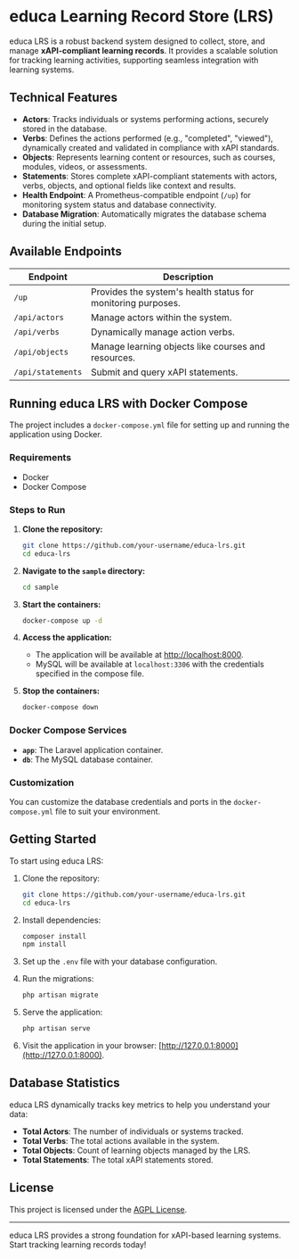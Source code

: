 # educa Learning Record Store (LRS)

educa LRS is a robust backend system designed to collect, store, and manage **xAPI-compliant learning records**. It provides a scalable solution for tracking learning activities, supporting seamless integration with learning systems.

## Technical Features

- **Actors**: Tracks individuals or systems performing actions, securely stored in the database.
- **Verbs**: Defines the actions performed (e.g., "completed", "viewed"), dynamically created and validated in compliance with xAPI standards.
- **Objects**: Represents learning content or resources, such as courses, modules, videos, or assessments.
- **Statements**: Stores complete xAPI-compliant statements with actors, verbs, objects, and optional fields like context and results.
- **Health Endpoint**: A Prometheus-compatible endpoint (`/up`) for monitoring system status and database connectivity.
- **Database Migration**: Automatically migrates the database schema during the initial setup.

## Available Endpoints

| Endpoint          | Description                                    |
|-------------------|------------------------------------------------|
| `/up`             | Provides the system's health status for monitoring purposes. |
| `/api/actors`     | Manage actors within the system.               |
| `/api/verbs`      | Dynamically manage action verbs.               |
| `/api/objects`    | Manage learning objects like courses and resources. |
| `/api/statements` | Submit and query xAPI statements.              |

## Running educa LRS with Docker Compose

The project includes a `docker-compose.yml` file for setting up and running the application using Docker.

### Requirements

- Docker
- Docker Compose

### Steps to Run

1. **Clone the repository:**
   ```bash
   git clone https://github.com/your-username/educa-lrs.git
   cd educa-lrs
   ```

2. **Navigate to the `sample` directory:**
   ```bash
   cd sample
   ```

3. **Start the containers:**
   ```bash
   docker-compose up -d
   ```

4. **Access the application:**
    - The application will be available at [http://localhost:8000](http://localhost:8000).
    - MySQL will be available at `localhost:3306` with the credentials specified in the compose file.

5. **Stop the containers:**
   ```bash
   docker-compose down
   ```

### Docker Compose Services

- **`app`**: The Laravel application container.
- **`db`**: The MySQL database container.

### Customization

You can customize the database credentials and ports in the `docker-compose.yml` file to suit your environment.

## Getting Started

To start using educa LRS:

1. Clone the repository:
   ```bash
   git clone https://github.com/your-username/educa-lrs.git
   cd educa-lrs
   ```

2. Install dependencies:
   ```bash
   composer install
   npm install
   ```

3. Set up the `.env` file with your database configuration.

4. Run the migrations:
   ```bash
   php artisan migrate
   ```

5. Serve the application:
   ```bash
   php artisan serve
   ```

6. Visit the application in your browser: [http://127.0.0.1:8000](http://127.0.0.1:8000).

## Database Statistics

educa LRS dynamically tracks key metrics to help you understand your data:
- **Total Actors**: The number of individuals or systems tracked.
- **Total Verbs**: The total actions available in the system.
- **Total Objects**: Count of learning objects managed by the LRS.
- **Total Statements**: The total xAPI statements stored.

## License

This project is licensed under the [AGPL License](LICENSE).

---

educa LRS provides a strong foundation for xAPI-based learning systems. Start tracking learning records today!
